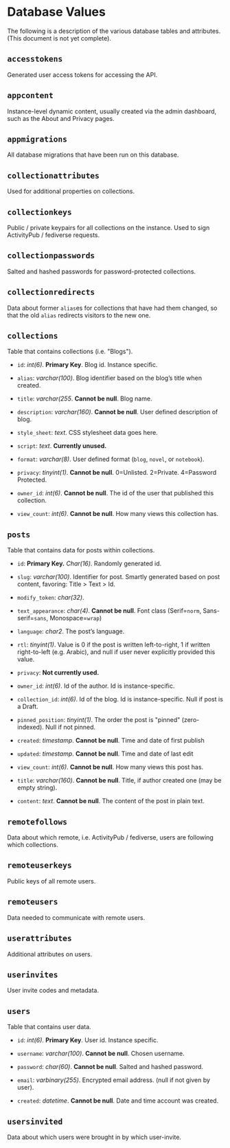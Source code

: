 # Database Values

The following is a description of the various database tables and attributes.  (This document is not yet complete).

## `accesstokens`
Generated user access tokens for accessing the API.

## `appcontent`
Instance-level dynamic content, usually created via the admin dashboard, such as the About and Privacy pages.

## `appmigrations`
All database migrations that have been run on this database.

## `collectionattributes`
Used for additional properties on collections.

## `collectionkeys`
Public / private keypairs for all collections on the instance. Used to sign ActivityPub / fediverse requests.

## `collectionpasswords`
Salted and hashed passwords for password-protected collections.

## `collectionredirects`
Data about former `alias`es for collections that have had them changed, so that the old `alias` redirects visitors to the new one.

## `collections`
Table that contains collections (i.e. "Blogs").

* `id`: *int(6)*. **Primary Key**.  Blog id.  Instance specific.

* `alias`: *varchar(100)*.  Blog identifier based on the blog’s title when created.

* `title`: *varchar(255*. **Cannot be null**.  Blog name.

* `description`: *varchar(160)*. **Cannot be null**.  User defined description of blog.

* `style_sheet`: *text*.  CSS stylesheet data goes here.

* `script`: *text*.  **Currently unused.**

* `format`: *varchar(8)*.  User defined format (`blog`, `novel`, or `notebook`).

* `privacy`: *tinyint(1)*. **Cannot be null**. 0=Unlisted. 2=Private. 4=Password Protected.

* `owner_id`: *int(6)*.  **Cannot be null**.  The id of the user that published this collection.

* `view_count`: *int(6)*.  **Cannot be null**.  How many views this collection has.

## `posts`
Table that contains data for posts within collections.

* `id`: **Primary Key.** *Char(16)*.  Randomly generated id.

* `slug`: *varchar(100)*.  Identifier for post.  Smartly generated based on post content, favoring: Title > Text > Id.

* `modify_token`: *char(32)*.

* `text_appearance`: *char(4)*. **Cannot be null**.  Font class (Serif=`norm`, Sans-serif=`sans`, Monospace=`wrap`)

* `language`: *char2*. The post’s language.

* `rtl`: *tinyint(1)*. Value is 0 if the post is written left-to-right, 1 if written right-to-left (e.g. Arabic), and null if user never explicitly provided this value.

* `privacy`: **Not currently used.**

* `owner_id`: *int(6)*.  Id of the author.  Id is instance-specific.

* `collection_id`: *int(6)*.  Id of the blog.  Id is instance-specific. Null if post is a Draft.

* `pinned_position`: *tinyint(1)*.  The order the post is "pinned" (zero-indexed).  Null if not pinned.

* `created`: *timestamp*.  **Cannot be null**.  Time and date of first publish

* `updated`: *timestamp*.  **Cannot be null**.  Time and date of last edit

* `view_count`: *int(6)*.  **Cannot be null**.  How many views this post has.

* `title`: *varchar(160)*.  **Cannot be null**.  Title, if author created one (may be empty string).

* `content`: *text*.  **Cannot be null**.  The content of the post in plain text.

## `remotefollows`
Data about which remote, i.e. ActivityPub / fediverse, users are following which collections.

## `remoteuserkeys`
Public keys of all remote users.

## `remoteusers`
Data needed to communicate with remote users.

## `userattributes`
Additional attributes on users.

## `userinvites`
User invite codes and metadata.

## `users`
Table that contains user data.

* `id`: *int(6)*. **Primary Key**. User id.  Instance specific.

* `username`: *varchar(100)*.  **Cannot be null**.  Chosen username.

* `password`: *char(60)*.  **Cannot be null**.  Salted and hashed password.

* `email`: *varbinary(255)*.  Encrypted email address. (null if not given by user).

* `created`: *datetime*.  **Cannot be null**.  Date and time account was created.

## `usersinvited`
Data about which users were brought in by which user-invite.
